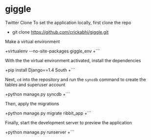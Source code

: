 # giggle
Twitter Clone
To set the application locally, first clone the repo
 
-  git clone https://github.com/crickabhi/giggle.git

 
 Make a virtual environment
 
+virtualenv --no-site-packages giggle_env
+```
   
 With the the virtual environment activated, install the dependencies
 
+pip install Django==1.4 South
+```
   
 Next, `cd` into the repository and run the `syncdb` command to create the tables and superuser account
 
+python manage.py syncdb
+```
 
 Then, apply the migrations
 
+python manage.py migrate ribbit_app
+```
   
 Finally, start the development server to preview the application
 
+python manage.py runserver
+```
